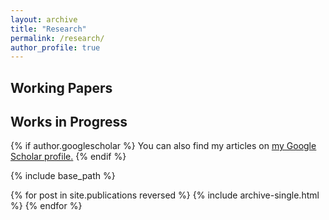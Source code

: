 ```yaml
---
layout: archive
title: "Research"
permalink: /research/
author_profile: true
---
```


## Working Papers

## Works in Progress

{% if author.googlescholar %}
  You can also find my articles on <u><a href="{{author.googlescholar}}">my Google Scholar profile</a>.</u>
{% endif %}

{% include base_path %}

{% for post in site.publications reversed %}
  {% include archive-single.html %}
{% endfor %}
